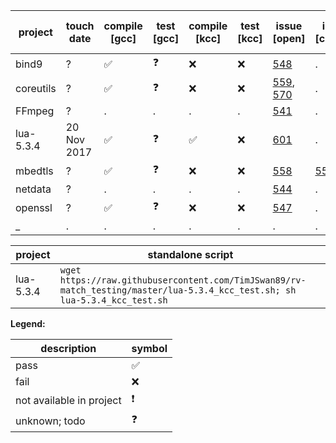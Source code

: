 

| project | touch date | compile [gcc] | test [gcc] | compile [kcc] | test [kcc] | issue [open] | issue [closed] | exists standalone script |
| --- | --- | --- | --- | --- | --- | --- | --- | --- |
| bind9 | ? | ✅ |❓| ❌ | ❌ |[548](https://github.com/runtimeverification/rv-match/issues/548)|.|none
| coreutils | ? | ✅ |❓| ❌ | ❌ |[559](https://github.com/runtimeverification/rv-match/issues/559), [570](https://github.com/runtimeverification/rv-match/issues/570)|.|none
| FFmpeg | ? | . | . | . | . | [541](https://github.com/runtimeverification/rv-match/issues/541) | . | . |
| lua-5.3.4 | 20 Nov 2017 | ✅ |❓| ✅ | ❌ | [601](https://github.com/runtimeverification/rv-match/issues/601)|.|see next table
| mbedtls | ? | ✅ |❓| ❌ | ❌ | [558](https://github.com/runtimeverification/rv-match/issues/558)|[550](https://github.com/runtimeverification/rv-match/issues/550)|none
| netdata | ? | . | . | . | . | [544](https://github.com/runtimeverification/rv-match/issues/544) | . | . |
| openssl | ? | ✅ |❓|❌|❌| [547](https://github.com/runtimeverification/rv-match/issues/547)|.|none
| _ | . | . | . | . | . | . | . | . |


| project | standalone script |
| --- | --- |
| lua-5.3.4 | `wget https://raw.githubusercontent.com/TimJSwan89/rv-match_testing/master/lua-5.3.4_kcc_test.sh; sh lua-5.3.4_kcc_test.sh`

**Legend:**

| description | symbol |
| --- | --- |
| pass | :white_check_mark: |
| fail | :x: |
| not available in project | :exclamation: |
| unknown; todo | :question: |